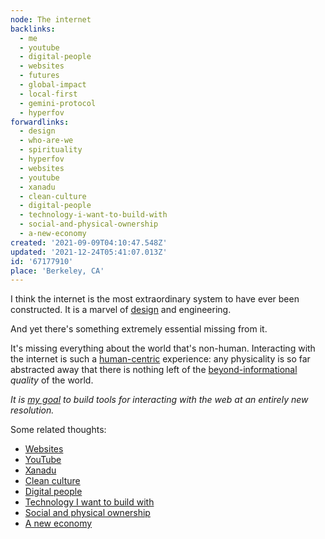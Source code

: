 ```yaml
---
node: The internet
backlinks:
  - me
  - youtube
  - digital-people
  - websites
  - futures
  - global-impact
  - local-first
  - gemini-protocol
  - hyperfov
forwardlinks:
  - design
  - who-are-we
  - spirituality
  - hyperfov
  - websites
  - youtube
  - xanadu
  - clean-culture
  - digital-people
  - technology-i-want-to-build-with
  - social-and-physical-ownership
  - a-new-economy
created: '2021-09-09T04:10:47.548Z'
updated: '2021-12-24T05:41:07.013Z'
id: '67177910'
place: 'Berkeley, CA'
---
```

I think the internet is the most extraordinary system to have ever been constructed. It is a marvel of [design](design.md) and engineering. 

And yet there's something extremely essential missing from it. 

It's missing everything about the world that's non-human. Interacting with the internet is such a [human-centric](who-are-we.md) experience: any physicality is so far abstracted away that there is nothing left of the [beyond-informational](spirituality.md) *quality* of the world.

*It is [my goal](hyperfov.md) to build tools for interacting with the web at an entirely new resolution.*


Some related thoughts:

- [Websites](websites.md)
- [YouTube](youtube.md)
- [Xanadu](xanadu.md)
- [Clean culture](clean-culture.md)
- [Digital people](digital-people.md)
- [Technology I want to build with](technology-i-want-to-build-with.md) 
- [Social and physical ownership](social-and-physical-ownership.md)
- [A new economy](a-new-economy.md)
